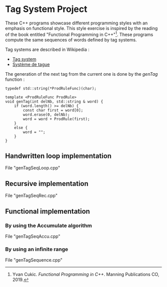# Tag System Project

These C++ programs showcase different programming styles with an emphasis on functional style. This style exercise is inspired by the reading of the book entitled "Functional Programming in C++"[^1]. These programs compute the same sequences of words defined by tag systems.  

Tag systems are described in Wikipedia :

* [Tag system](https://en.wikipedia.org/wiki/Tag_system)
* [Système de tague](https://fr.wikipedia.org/wiki/Syst%C3%A8me_de_tague)

The generation of the next tag from the current one is done by the *genTag* function :
```
typedef std::string(*ProdRuleFunc)(char);

template <ProdRuleFunc ProdRule>
void genTag(int delNb, std::string & word) {
    if (word.length() >= delNb) {
        const char first = word[0];
        word.erase(0, delNb);
        word = word + ProdRule(first);
    }
    else {
        word = "";
    }
}
```
## Handwritten loop implementation
File "genTagSeqLoop.cpp"

## Recursive implementation
File "genTagSeqRec.cpp"

## Functional implementation

### By using the Accumulate algorithm
File "genTagSeqAccu.cpp"

### By using an infinite range
File "genTagSequence.cpp"

[^1]: Yvan Cukic. *Functional Programming in C++*. Manning Publications CO, 2019. 
